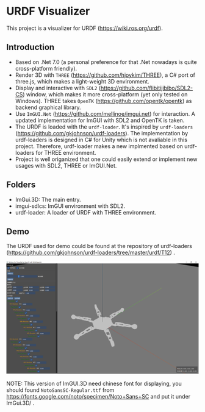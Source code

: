 # URDF Visualizer

This project is a visualizer for URDF (https://wiki.ros.org/urdf).

## Introduction

- Based on .Net 7.0 (a personal preference for that .Net nowadays is quite cross-platform friendly).
- Render 3D with `THREE` (https://github.com/hjoykim/THREE), a C# port of three.js, which makes a light-weight 3D environment. 
- Display and interactive with `SDL2` (https://github.com/flibitijibibo/SDL2-CS) window, which makes it more cross-platform (yet only tested on Windows). THREE takes `OpenTK` (https://github.com/opentk/opentk) as backend graphical library.
- Use `ImGUI.Net` (https://github.com/mellinoe/imgui.net) for interaction. A updated implementation for ImGUI with SDL2 and OpenTK is taken.
- The URDF is loaded with the `urdf-loader`. It's inspired by `urdf-loaders` (https://github.com/gkjohnson/urdf-loaders). The implementation by urdf-loaders is designed in C# for Unity which is not avaliable in this project. Therefore, urdf-loader makes a new implmented based on urdf-loaders for THREE environment.
- Project is well origanized that one could easily extend or implement new usages with SDL2, THREE or ImGUI.Net.


## Folders
- ImGui.3D: The main entry.
- imgui-sdlcs: ImGUI environment with SDL2.
- urdf-loader: A loader of URDF with THREE environment.

## Demo

The URDF used for demo could be found at the repository of urdf-loaders (https://github.com/gkjohnson/urdf-loaders/tree/master/urdf/T12) .

![A demo image.](demo\demo-T12.png)

NOTE: This version of ImGUI.3D need chinese font for displaying, you should found `NotoSansSC-Regular.ttf` from https://fonts.google.com/noto/specimen/Noto+Sans+SC and put it under ImGui.3D/ .